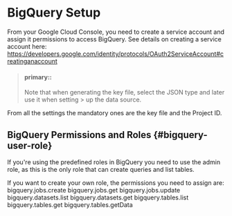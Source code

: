# BigQuery Setup

From your Google Cloud Console, you need to create a service account and assign it permissions to access BigQuery. See details on creating a service account here: https://developers.google.com/identity/protocols/OAuth2ServiceAccount#creatinganaccount

> #### primary::
>
> Note that when generating the key file, select the JSON type and later use it when setting > up the data source.

From all the settings the mandatory ones are the key file and the Project ID.

## BigQuery Permissions and Roles {#bigquery-user-role}
If you're using the predefined roles in BigQuery you need to use the admin role, as this is the only role that can create queries and list tables.

If you want to create your own role, the permissions you need to assign are:
bigquery.jobs.create
bigquery.jobs.get
bigquery.jobs.update
bigquery.datasets.list
bigquery.datasets.get
bigquery.tables.list
bigquery.tables.get
bigquery.tables.getData
